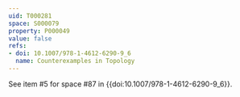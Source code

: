```yaml
---
uid: T000281
space: S000079
property: P000049
value: false
refs:
- doi: 10.1007/978-1-4612-6290-9_6
  name: Counterexamples in Topology
---
```


See item #5 for space #87 in {{doi:10.1007/978-1-4612-6290-9_6}}.
